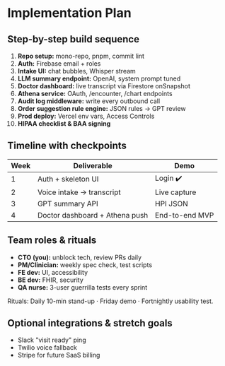 # Implementation Plan

## Step-by-step build sequence
1. **Repo setup:** mono-repo, pnpm, commit lint  
2. **Auth:** Firebase email + roles  
3. **Intake UI:** chat bubbles, Whisper stream  
4. **LLM summary endpoint:** OpenAI, system prompt tuned  
5. **Doctor dashboard:** live transcript via Firestore onSnapshot  
6. **Athena service:** OAuth, /encounter, /chart endpoints  
7. **Audit log middleware:** write every outbound call  
8. **Order suggestion rule engine:** JSON rules → GPT review  
9. **Prod deploy:** Vercel env vars, Access Controls  
10. **HIPAA checklist & BAA signing**

## Timeline with checkpoints
| Week | Deliverable | Demo |
|------|-------------|------|
| 1 | Auth + skeleton UI | Login ✔️ |
| 2 | Voice intake → transcript | Live capture |
| 3 | GPT summary API | HPI JSON |
| 4 | Doctor dashboard + Athena push | End-to-end MVP |

## Team roles & rituals
- **CTO (you):** unblock tech, review PRs daily  
- **PM/Clinician:** weekly spec check, test scripts  
- **FE dev:** UI, accessibility  
- **BE dev:** FHIR, security  
- **QA nurse:** 3-user guerrilla tests every sprint  

Rituals: Daily 10-min stand-up · Friday demo · Fortnightly usability test.

## Optional integrations & stretch goals
- Slack "visit ready" ping  
- Twilio voice fallback  
- Stripe for future SaaS billing